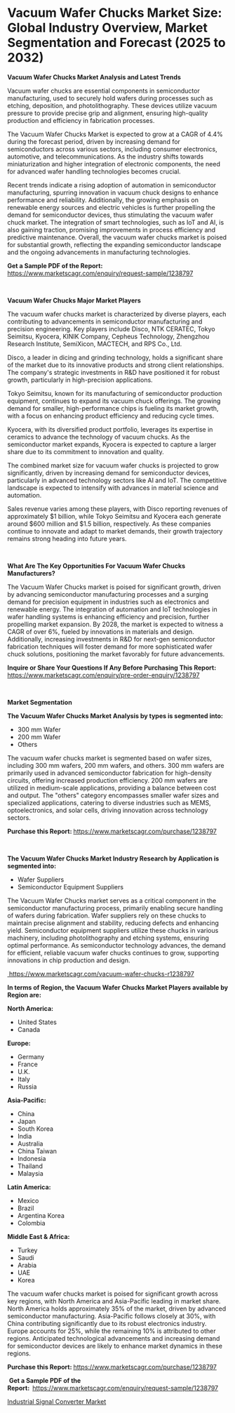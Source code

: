 <p><h1>Vacuum Wafer Chucks Market Size: Global Industry Overview, Market Segmentation and Forecast (2025 to 2032)</h1></p><p><strong>Vacuum Wafer Chucks Market Analysis and Latest Trends</strong></p>
<p><p>Vacuum wafer chucks are essential components in semiconductor manufacturing, used to securely hold wafers during processes such as etching, deposition, and photolithography. These devices utilize vacuum pressure to provide precise grip and alignment, ensuring high-quality production and efficiency in fabrication processes.</p><p>The Vacuum Wafer Chucks Market is expected to grow at a CAGR of 4.4% during the forecast period, driven by increasing demand for semiconductors across various sectors, including consumer electronics, automotive, and telecommunications. As the industry shifts towards miniaturization and higher integration of electronic components, the need for advanced wafer handling technologies becomes crucial.</p><p>Recent trends indicate a rising adoption of automation in semiconductor manufacturing, spurring innovation in vacuum chuck designs to enhance performance and reliability. Additionally, the growing emphasis on renewable energy sources and electric vehicles is further propelling the demand for semiconductor devices, thus stimulating the vacuum wafer chuck market. The integration of smart technologies, such as IoT and AI, is also gaining traction, promising improvements in process efficiency and predictive maintenance. Overall, the vacuum wafer chucks market is poised for substantial growth, reflecting the expanding semiconductor landscape and the ongoing advancements in manufacturing technologies.</p></p>
<p><strong>Get a Sample PDF of the Report:&nbsp;</strong> <a href="https://www.marketscagr.com/enquiry/request-sample/1238797?utm_campaign=2107&utm_medium=2&utm_source=Github&utm_content=ia&utm_term=15022025&utm_id=vacuum-wafer-chucks">https://www.marketscagr.com/enquiry/request-sample/1238797</a></p>
<p>&nbsp;</p>
<p><strong>Vacuum Wafer Chucks Major Market Players</strong></p>
<p><p>The vacuum wafer chucks market is characterized by diverse players, each contributing to advancements in semiconductor manufacturing and precision engineering. Key players include Disco, NTK CERATEC, Tokyo Seimitsu, Kyocera, KINIK Company, Cepheus Technology, Zhengzhou Research Institute, SemiXicon, MACTECH, and RPS Co., Ltd.</p><p>Disco, a leader in dicing and grinding technology, holds a significant share of the market due to its innovative products and strong client relationships. The company's strategic investments in R&D have positioned it for robust growth, particularly in high-precision applications. </p><p>Tokyo Seimitsu, known for its manufacturing of semiconductor production equipment, continues to expand its vacuum chuck offerings. The growing demand for smaller, high-performance chips is fueling its market growth, with a focus on enhancing product efficiency and reducing cycle times.</p><p>Kyocera, with its diversified product portfolio, leverages its expertise in ceramics to advance the technology of vacuum chucks. As the semiconductor market expands, Kyocera is expected to capture a larger share due to its commitment to innovation and quality.</p><p>The combined market size for vacuum wafer chucks is projected to grow significantly, driven by increasing demand for semiconductor devices, particularly in advanced technology sectors like AI and IoT. The competitive landscape is expected to intensify with advances in material science and automation.</p><p>Sales revenue varies among these players, with Disco reporting revenues of approximately $1 billion, while Tokyo Seimitsu and Kyocera each generate around $600 million and $1.5 billion, respectively. As these companies continue to innovate and adapt to market demands, their growth trajectory remains strong heading into future years.</p></p>
<p>&nbsp;</p>
<p><strong>What Are The Key Opportunities For Vacuum Wafer Chucks Manufacturers?</strong></p>
<p><p>The Vacuum Wafer Chucks market is poised for significant growth, driven by advancing semiconductor manufacturing processes and a surging demand for precision equipment in industries such as electronics and renewable energy. The integration of automation and IoT technologies in wafer handling systems is enhancing efficiency and precision, further propelling market expansion. By 2028, the market is expected to witness a CAGR of over 6%, fueled by innovations in materials and design. Additionally, increasing investments in R&D for next-gen semiconductor fabrication techniques will foster demand for more sophisticated wafer chuck solutions, positioning the market favorably for future advancements.</p></p>
<p><strong>Inquire or Share Your Questions If Any Before Purchasing This Report:</strong> <a href="https://www.marketscagr.com/enquiry/pre-order-enquiry/1238797?utm_campaign=2107&utm_medium=2&utm_source=Github&utm_content=ia&utm_term=15022025&utm_id=vacuum-wafer-chucks">https://www.marketscagr.com/enquiry/pre-order-enquiry/1238797</a></p>
<p>&nbsp;</p>
<p><strong>Market Segmentation</strong></p>
<p><strong>The Vacuum Wafer Chucks Market Analysis by types is segmented into:</strong></p>
<p><ul><li>300 mm Wafer</li><li>200 mm Wafer</li><li>Others</li></ul></p>
<p><p>The vacuum wafer chucks market is segmented based on wafer sizes, including 300 mm wafers, 200 mm wafers, and others. 300 mm wafers are primarily used in advanced semiconductor fabrication for high-density circuits, offering increased production efficiency. 200 mm wafers are utilized in medium-scale applications, providing a balance between cost and output. The "others" category encompasses smaller wafer sizes and specialized applications, catering to diverse industries such as MEMS, optoelectronics, and solar cells, driving innovation across technology sectors.</p></p>
<p><strong>Purchase this Report:&nbsp;</strong><a href="https://www.marketscagr.com/purchase/1238797?utm_campaign=2107&utm_medium=2&utm_source=Github&utm_content=ia&utm_term=15022025&utm_id=vacuum-wafer-chucks">https://www.marketscagr.com/purchase/1238797</a></p>
<p>&nbsp;</p>
<p><strong>The Vacuum Wafer Chucks Market Industry Research by Application is segmented into:</strong></p>
<p><ul><li>Wafer Suppliers</li><li>Semiconductor Equipment Suppliers</li></ul></p>
<p><p>The Vacuum Wafer Chucks market serves as a critical component in the semiconductor manufacturing process, primarily enabling secure handling of wafers during fabrication. Wafer suppliers rely on these chucks to maintain precise alignment and stability, reducing defects and enhancing yield. Semiconductor equipment suppliers utilize these chucks in various machinery, including photolithography and etching systems, ensuring optimal performance. As semiconductor technology advances, the demand for efficient, reliable vacuum wafer chucks continues to grow, supporting innovations in chip production and design.</p></p>
<p><a href="https://www.marketscagr.com/vacuum-wafer-chucks-r1238797?utm_campaign=2107&utm_medium=2&utm_source=Github&utm_content=ia&utm_term=15022025&utm_id=vacuum-wafer-chucks">&nbsp;https://www.marketscagr.com/vacuum-wafer-chucks-r1238797</a></p>
<p><strong>In terms of Region, the Vacuum Wafer Chucks Market Players available by Region are:</strong></p>
<p>
    <p> <strong> North America: </strong>
        <ul>
            <li>United States</li>
            <li>Canada</li>
        </ul>
        </p> 
    <p> <strong> Europe: </strong>
        <ul>
            <li>Germany</li>
            <li>France</li>
            <li>U.K.</li>
            <li>Italy</li>
            <li>Russia</li>
        </ul>
        </p> 
    <p> <strong> Asia-Pacific: </strong>
        <ul>
            <li>China</li>
            <li>Japan</li>
            <li>South Korea</li>
            <li>India</li>
            <li>Australia</li>
            <li>China Taiwan</li>
            <li>Indonesia</li>
            <li>Thailand</li>
            <li>Malaysia</li>
        </ul>
        </p> 
    <p> <strong> Latin America: </strong>
        <ul>
            <li>Mexico</li>
            <li>Brazil</li>
            <li>Argentina Korea</li>
            <li>Colombia</li>
        </ul>
        </p> 
    <p> <strong> Middle East & Africa: </strong>
        <ul>
            <li>Turkey</li>
            <li>Saudi</li>
            <li>Arabia</li>
            <li>UAE</li>
            <li>Korea</li>
        </ul>
    </p>
    </p>
<p><p>The vacuum wafer chucks market is poised for significant growth across key regions, with North America and Asia-Pacific leading in market share. North America holds approximately 35% of the market, driven by advanced semiconductor manufacturing. Asia-Pacific follows closely at 30%, with China contributing significantly due to its robust electronics industry. Europe accounts for 25%, while the remaining 10% is attributed to other regions. Anticipated technological advancements and increasing demand for semiconductor devices are likely to enhance market dynamics in these regions.</p></p>
<p><strong>Purchase this Report: </strong><a href="https://www.marketscagr.com/purchase/1238797?utm_campaign=2107&utm_medium=2&utm_source=Github&utm_content=ia&utm_term=15022025&utm_id=vacuum-wafer-chucks">https://www.marketscagr.com/purchase/1238797</a></p>
<p>&nbsp;<strong>Get a Sample PDF of the Report:&nbsp;&nbsp;</strong><a href="https://www.marketscagr.com/enquiry/request-sample/1238797?utm_campaign=2107&utm_medium=2&utm_source=Github&utm_content=ia&utm_term=15022025&utm_id=vacuum-wafer-chucks">https://www.marketscagr.com/enquiry/request-sample/1238797</a></p>
<p><strong></strong></p>
<p><p><a href="https://github.com/delindacallegari68/Market-Research-Report-List-1/blob/main/industrial-signal-converter-market.md?utm_campaign=2107&utm_medium=2&utm_source=Github&utm_content=ia&utm_term=15022025&utm_id=vacuum-wafer-chucks">Industrial Signal Converter Market</a></p></p>